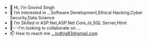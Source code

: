 - 👋 Hi, I’m Govind Singh
- 👀 I’m interested in ...Software Development,Ethical Hacking,Cyber Security,Data Science
- 🌱 I’m Skilled in ASP.Net,ASP.Net Core,Js,SQL Server,Htmt
- 💞️---I’m looking to collaborate on ...
- 📫 How to reach me ...lodhig83@gmail.com

<!---
Govind Singh is a ✨ special ✨ repository because its `README.md` (this file) appears on your GitHub profile.
You can click the Preview link to take a look at your changes.
--->
